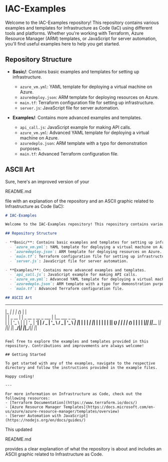 # IAC-Examples

Welcome to the IAC-Examples repository! This repository contains various examples and templates for Infrastructure as Code (IaC) using different tools and platforms. Whether you're working with Terraform, Azure Resource Manager (ARM) templates, or JavaScript for server automation, you'll find useful examples here to help you get started.

## Repository Structure

- **Basic/**: Contains basic examples and templates for setting up infrastructure.
  - `azure_vm.yml`: YAML template for deploying a virtual machine on Azure.
  - `azuredeploy.json`: ARM template for deploying resources on Azure.
  - `main.tf`: Terraform configuration file for setting up infrastructure.
  - `server.js`: JavaScript file for server automation.

- **Examples/**: Contains more advanced examples and templates.
  - `api_call.js`: JavaScript example for making API calls.
  - `azure_vm.yml`: Advanced YAML template for deploying a virtual machine on Azure.
  - `azuredeplo.json`: ARM template with a typo for demonstration purposes.
  - `main.tf`: Advanced Terraform configuration file.

## ASCII Art

Sure, here's an improved version of your 

README.md

 file with an explanation of the repository and an ASCII graphic related to Infrastructure as Code (IaC):

```markdown
# IAC-Examples

Welcome to the IAC-Examples repository! This repository contains various examples and templates for Infrastructure as Code (IaC) using different tools and platforms. Whether you're working with Terraform, Azure Resource Manager (ARM) templates, or JavaScript for server automation, you'll find useful examples here to help you get started.

## Repository Structure

- **Basic/**: Contains basic examples and templates for setting up infrastructure.
  - `azure_vm.yml`: YAML template for deploying a virtual machine on Azure.
  - `azuredeploy.json`: ARM template for deploying resources on Azure.
  - `main.tf`: Terraform configuration file for setting up infrastructure.
  - `server.js`: JavaScript file for server automation.

- **Examples/**: Contains more advanced examples and templates.
  - `api_call.js`: JavaScript example for making API calls.
  - `azure_vm.yml`: Advanced YAML template for deploying a virtual machine on Azure.
  - `azuredeplo.json`: ARM template with a typo for demonstration purposes.
  - `main.tf`: Advanced Terraform configuration file.

## ASCII Art

```
  _____        _____            _        _                 
 |_   _|      |_   _|          (_)      | |                
   | |  _ __    | |  _ __  _ __ _   ___ | |__   ___  _ __  
   | | | '_ \   | | | '_ \| '__| | / _ \| '_ \ / _ \| '_ \ 
  _| |_| | | | _| |_| | | | |  | || (_) | | | | (_) | | | |
 |_____|_| |_|_____ |_| |_|_|  |_| \___/|_| |_|\___/|_| |_|
```

Feel free to explore the examples and templates provided in this repository. Contributions and improvements are always welcome!

## Getting Started

To get started with any of the examples, navigate to the respective directory and follow the instructions provided in the example files.

Happy coding!

---

For more information on Infrastructure as Code, check out the following resources:
- [Terraform Documentation](https://www.terraform.io/docs/)
- [Azure Resource Manager Templates](https://docs.microsoft.com/en-us/azure/azure-resource-manager/templates/overview)
- [Server Automation with JavaScript](https://nodejs.org/en/docs/guides/)

```

This updated 

README.md

 provides a clear explanation of what the repository is about and includes an ASCII graphic related to Infrastructure as Code.